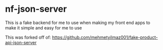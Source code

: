 # nf-json-server
This is a fake backend for me to use when making my front end apps to make it simple and easy for me to use

This was forked off of: https://github.com/mehmetyilmaz001/fake-product-api-json-server 
